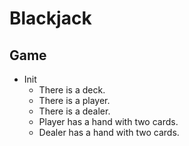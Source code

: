 # Blackjack

## Game
* Init
  * There is a deck.
  * There is a player.
  * There is a dealer.
  * Player has a hand with two cards.
  * Dealer has a hand with two cards.


